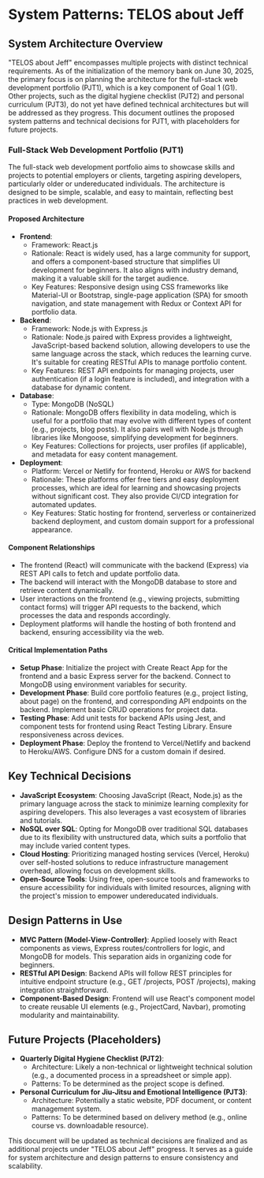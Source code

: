 # System Patterns: TELOS about Jeff

## System Architecture Overview

"TELOS about Jeff" encompasses multiple projects with distinct technical requirements. As of the initialization of the
memory bank on June 30, 2025, the primary focus is on planning the architecture for the full-stack web development
portfolio (PJT1), which is a key component of Goal 1 (G1). Other projects, such as the digital hygiene checklist (PJT2)
and personal curriculum (PJT3), do not yet have defined technical architectures but will be addressed as they progress.
This document outlines the proposed system patterns and technical decisions for PJT1, with placeholders for future
projects.

### Full-Stack Web Development Portfolio (PJT1)

The full-stack web development portfolio aims to showcase skills and projects to potential employers or clients,
targeting aspiring developers, particularly older or undereducated individuals. The architecture is designed to be
simple, scalable, and easy to maintain, reflecting best practices in web development.

#### Proposed Architecture

- **Frontend**:
  - Framework: React.js
  - Rationale: React is widely used, has a large community for support, and offers a component-based structure that
    simplifies UI development for beginners. It also aligns with industry demand, making it a valuable skill for the
    target audience.
  - Key Features: Responsive design using CSS frameworks like Material-UI or Bootstrap, single-page application (SPA)
    for smooth navigation, and state management with Redux or Context API for portfolio data.
- **Backend**:
  - Framework: Node.js with Express.js
  - Rationale: Node.js paired with Express provides a lightweight, JavaScript-based backend solution, allowing
    developers to use the same language across the stack, which reduces the learning curve. It's suitable for creating
    RESTful APIs to manage portfolio content.
  - Key Features: REST API endpoints for managing projects, user authentication (if a login feature is included), and
    integration with a database for dynamic content.
- **Database**:
  - Type: MongoDB (NoSQL)
  - Rationale: MongoDB offers flexibility in data modeling, which is useful for a portfolio that may evolve with
    different types of content (e.g., projects, blog posts). It also pairs well with Node.js through libraries like
    Mongoose, simplifying development for beginners.
  - Key Features: Collections for projects, user profiles (if applicable), and metadata for easy content management.
- **Deployment**:
  - Platform: Vercel or Netlify for frontend, Heroku or AWS for backend
  - Rationale: These platforms offer free tiers and easy deployment processes, which are ideal for learning and
    showcasing projects without significant cost. They also provide CI/CD integration for automated updates.
  - Key Features: Static hosting for frontend, serverless or containerized backend deployment, and custom domain support
    for a professional appearance.

#### Component Relationships

- The frontend (React) will communicate with the backend (Express) via REST API calls to fetch and update portfolio
  data.
- The backend will interact with the MongoDB database to store and retrieve content dynamically.
- User interactions on the frontend (e.g., viewing projects, submitting contact forms) will trigger API requests to the
  backend, which processes the data and responds accordingly.
- Deployment platforms will handle the hosting of both frontend and backend, ensuring accessibility via the web.

#### Critical Implementation Paths

- **Setup Phase**: Initialize the project with Create React App for the frontend and a basic Express server for the
  backend. Connect to MongoDB using environment variables for security.
- **Development Phase**: Build core portfolio features (e.g., project listing, about page) on the frontend, and
  corresponding API endpoints on the backend. Implement basic CRUD operations for project data.
- **Testing Phase**: Add unit tests for backend APIs using Jest, and component tests for frontend using React Testing
  Library. Ensure responsiveness across devices.
- **Deployment Phase**: Deploy the frontend to Vercel/Netlify and backend to Heroku/AWS. Configure DNS for a custom
  domain if desired.

## Key Technical Decisions

- **JavaScript Ecosystem**: Choosing JavaScript (React, Node.js) as the primary language across the stack to minimize
  learning complexity for aspiring developers. This also leverages a vast ecosystem of libraries and tutorials.
- **NoSQL over SQL**: Opting for MongoDB over traditional SQL databases due to its flexibility with unstructured data,
  which suits a portfolio that may include varied content types.
- **Cloud Hosting**: Prioritizing managed hosting services (Vercel, Heroku) over self-hosted solutions to reduce
  infrastructure management overhead, allowing focus on development skills.
- **Open-Source Tools**: Using free, open-source tools and frameworks to ensure accessibility for individuals with
  limited resources, aligning with the project's mission to empower undereducated individuals.

## Design Patterns in Use

- **MVC Pattern (Model-View-Controller)**: Applied loosely with React components as views, Express routes/controllers
  for logic, and MongoDB for models. This separation aids in organizing code for beginners.
- **RESTful API Design**: Backend APIs will follow REST principles for intuitive endpoint structure (e.g., GET
  /projects, POST /projects), making integration straightforward.
- **Component-Based Design**: Frontend will use React's component model to create reusable UI elements (e.g.,
  ProjectCard, Navbar), promoting modularity and maintainability.

## Future Projects (Placeholders)

- **Quarterly Digital Hygiene Checklist (PJT2)**:
  - Architecture: Likely a non-technical or lightweight technical solution (e.g., a documented process in a spreadsheet
    or simple app).
  - Patterns: To be determined as the project scope is defined.
- **Personal Curriculum for Jiu-Jitsu and Emotional Intelligence (PJT3)**:
  - Architecture: Potentially a static website, PDF document, or content management system.
  - Patterns: To be determined based on delivery method (e.g., online course vs. downloadable resource).

This document will be updated as technical decisions are finalized and as additional projects under "TELOS about Jeff"
progress. It serves as a guide for system architecture and design patterns to ensure consistency and scalability.
